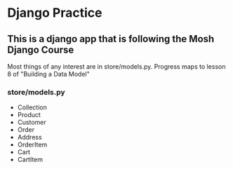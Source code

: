 # Django Practice

## This is a django app that is following the Mosh Django Course
Most things of any interest are in store/models.py. Progress maps to lesson 8 of "Building a Data Model"
### store/models.py
 - Collection
 - Product
 - Customer
 - Order
 - Address
 - OrderItem
 - Cart
 - CartItem